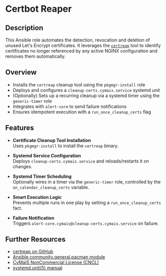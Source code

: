 # Certbot Reaper

## Description

This Ansible role automates the detection, revocation and deletion of unused Let's Encrypt certificates. It leverages the [`certreap`](https://github.com/kevinveenbirkenbach/certreap) tool to identify certificates no longer referenced by any active NGINX configuration and removes them automatically.

## Overview

- Installs the `certreap` cleanup tool using the `pkgmgr-install` role
- Deploys and configures a `cleanup-certs.cymais.service` systemd unit
- (Optionally) Sets up a recurring cleanup via a systemd timer using the `generic-timer` role
- Integrates with `alert-core` to send failure notifications
- Ensures idempotent execution with a `run_once_cleanup_certs` flag

## Features

- **Certificate Cleanup Tool Installation**  
  Uses `pkgmgr-install` to install the `certreap` binary.

- **Systemd Service Configuration**  
  Deploys `cleanup-certs.cymais.service` and reloads/restarts it on changes.

- **Systemd Timer Scheduling**  
  Optionally wires in a timer via the `generic-timer` role, controlled by the `on_calendar_cleanup_certs` variable.

- **Smart Execution Logic**  
  Prevents multiple runs in one play by setting a `run_once_cleanup_certs` fact.

- **Failure Notification**  
  Triggers `alert-core.cymais@cleanup-certs.cymais.service` on failure.

## Further Resources

- [certreap on GitHub](https://github.com/kevinveenbirkenbach/certreap)  
- [Ansible community.general.pacman module](https://docs.ansible.com/ansible/latest/collections/community/general/pacman_module.html)  
- [CyMaIS NonCommercial License (CNCL)](https://s.veen.world/cncl)  
- [systemd.unit(5) manual](https://www.freedesktop.org/software/systemd/man/systemd.unit.html)  
